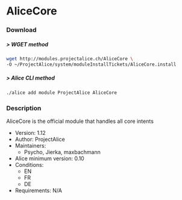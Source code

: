 # AliceCore

### Download

##### > WGET method
```bash
wget http://modules.projectalice.ch/AliceCore \
-O ~/ProjectAlice/system/moduleInstallTickets/AliceCore.install
```

##### > Alice CLI method
```bash
./alice add module ProjectAlice AliceCore
```


### Description
AliceCore is the official module that handles all core intents

- Version: 1.12
- Author: ProjectAlice
- Maintainers:
  - Psycho, Jierka, maxbachmann
- Alice minimum version: 0.10
- Conditions:
  - EN
  - FR
  - DE
- Requirements: N/A
